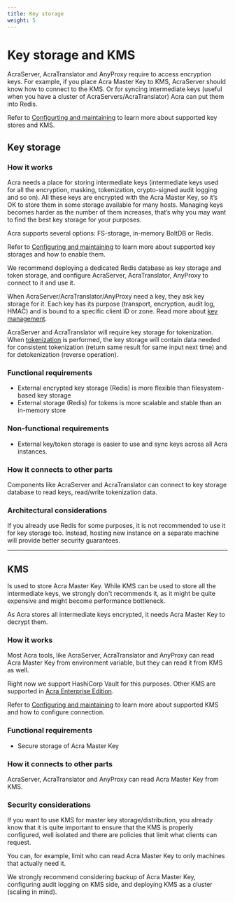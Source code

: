 ```yaml
---
title: Key storage
weight: 5
---
```


# Key storage and KMS

AcraServer, AcraTranslator and AnyProxy require to access encryption keys. For example, if you place Acra Master Key to KMS, AcraServer should know how to connect to the KMS. Or for syncing intermediate keys (useful when you have a cluster of AcraServers/AcraTranslator) Acra can put them into Redis.

Refer to [Configurting and maintaining](/acra/configuring-maintaining/key-storing/) to learn more about supported key stores and KMS.


## Key storage

### How it works

Acra needs a place for storing intermediate keys (intermediate keys used for all the encryption, masking, tokenization, crypto-signed audit logging and so on). All these keys are encrypted with the Acra Master Key, so it’s OK to store them in some storage available for many hosts. Managing keys becomes harder as the number of them increases, that’s why you may want to find the best key storage for your purposes.

Acra supports several options: FS-storage, in-memory BoltDB or Redis.

Refer to [Configuring and maintaining](/acra/configuring-maintaining/key-storing/kv-stores/) to learn more about supported key storages and how to enable them.

We recommend deploying a dedicated Redis database as key storage and token storage, and configure AcraServer, AcraTranslator, AnyProxy to connect to it and use it.

When AcraServer/AcraTranslator/AnyProxy need a key, they ask key storage for it. Each key has its purpose (transport, encryption, audit log, HMAC) and is bound to a specific client ID or zone. Read more about [key management](/acra/security-controls/key-management/).

AcraServer and AcraTranslator will require key storage for tokenization. When [tokenization](/acra/security-controls/tokenization/) is performed, the key storage will contain data needed for consistent tokenization (return same result for same input next time) and for detokenization (reverse operation).

### Functional requirements

* External encrypted key storage (Redis) is more flexible than filesystem-based key storage
* External storage (Redis) for tokens is more scalable and stable than an in-memory store


### Non-functional requirements

* External key/token storage is easier to use and sync keys across all Acra instances.

### How it connects to other parts

Components like AcraServer and AcraTranslator can connect to key storage database to read keys, read/write tokenization data.

### Architectural considerations

If you already use Redis for some purposes, it is not recommended to use it for key storage too.
Instead, hosting new instance on a separate machine will provide better security guarantees.

---

## KMS

Is used to store Acra Master Key. While KMS can be used to store all the intermediate keys, we strongly don't recommends it, as it might be quite expensive and might become performance bottleneck.

As Acra stores all intermediate keys encrypted, it needs Acra Master Key to decrypt them. 

### How it works

Most Acra tools, like AcraServer, AcraTranslator and AnyProxy can read Acra Master Key from environment variable, but they can read it from KMS as well.

Right now we support HashiCorp Vault for this purposes. Other KMS are supported in [Acra Enterprise Edition](/acra/enterprise-edition/).

Refer to [Configuring and maintaining](/acra/configuring-maintaining/key-storing/kms/) to learn more about supported KMS and how to configure connection.


### Functional requirements

* Secure storage of Acra Master Key


### How it connects to other parts

AcraServer, AcraTranslator and AnyProxy can read Acra Master Key from KMS.


### Security considerations

If you want to use KMS for master key storage/distribution, you already know that it is quite important
to ensure that the KMS is properly configured, well isolated and there are policies that limit what clients can request.

You can, for example, limit who can read Acra Master Key to only machines that actually need it.

We strongly recommend considering backup of Acra Master Key, configuring audit logging on KMS side, and deploying KMS as a cluster (scaling in mind).

